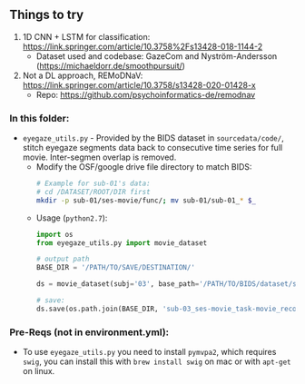 Things to try
---

 1. 1D CNN + LSTM for classification: https://link.springer.com/article/10.3758%2Fs13428-018-1144-2
    - Dataset used and codebase: GazeCom and Nyström-Andersson (https://michaeldorr.de/smoothpursuit/)
 2. Not a DL approach, REMoDNaV: https://link.springer.com/article/10.3758/s13428-020-01428-x
    - Repo: https://github.com/psychoinformatics-de/remodnav


### In this folder:
   - `eyegaze_utils.py` - Provided by the BIDS dataset in `sourcedata/code/`, stitch eyegaze segments data back to consecutive time series for full movie. Inter-segmen overlap is removed.
      - Modify the OSF/google drive file directory to match BIDS:
         ```bash
         # Example for sub-01's data:
         # cd /DATASET/ROOT/DIR first
         mkdir -p sub-01/ses-movie/func/; mv sub-01/sub-01_* $_
         ```
      - Usage (`python2.7`): 
         ```python
         import os
         from eyegaze_utils.py import movie_dataset

         # output path
         BASE_DIR = '/PATH/TO/SAVE/DESTINATION/'

         ds = movie_dataset(subj='03', base_path='/PATH/TO/BIDS/dataset/study_forrest')

         # save:
         ds.save(os.path.join(BASE_DIR, 'sub-03_ses-movie_task-movie_recording_eyegaze_physio.hdf5'))
         ```

### Pre-Reqs (not in environment.yml):
   - To use `eyegaze_utils.py` you need to install `pymvpa2`, which requires `swig`, you can install this with `brew install swig` on mac or with `apt-get` on linux. 
